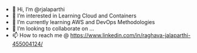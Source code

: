 - 👋 Hi, I’m @rjalaparthi
- 👀 I’m interested in Learning Cloud and Containers
- 🌱 I’m currently learning AWS and DevOps Methodologies
- 💞️ I’m looking to collaborate on ...
- 📫 How to reach me @ https://www.linkedin.com/in/raghava-jalaparthi-455004124/

<!---
rjalaparthi/rjalaparthi is a ✨ special ✨ repository because its `README.md` (this file) appears on your GitHub profile.
You can click the Preview link to take a look at your changes.
--->
